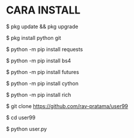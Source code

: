 # CARA INSTALL

$ pkg update && pkg upgrade

$ pkg install python git

$ python -m pip install requests

$ python -m pip install bs4

$ python -m pip install futures

$ python -m pip install cython

$ python -m pip install rich

$ git clone https://github.com/rav-pratama/user99

$ cd user99

$ python user.py
